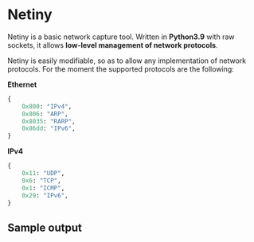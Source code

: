 # Netiny
Netiny is a basic network capture tool.
Written in **Python3.9** with raw sockets, it allows **low-level management of network protocols**.

Netiny is easily modifiable, so as to allow any implementation of network protocols.
For the moment the supported protocols are the following:

**Ethernet**
```python
{
	0x800: "IPv4",
	0x806: "ARP",
	0x8035: "RARP",
	0x86dd: "IPv6",
}
```

**IPv4**
```python
{
	0x11: "UDP",
	0x6: "TCP",
	0x1: "ICMP",
	0x29: "IPv6",
}
```

## Sample output
